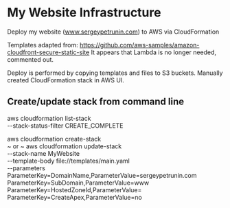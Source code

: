 # My Website Infrastructure

Deploy my website (www.sergeypetrunin.com) to AWS via CloudFormation

Templates adapted from:
https://github.com/aws-samples/amazon-cloudfront-secure-static-site
It appears that Lambda is no longer needed, commented out.

Deploy is performed by copying templates and files to S3 buckets.
Manually created CloudFormation stack in AWS UI.

## Create/update stack from command line

aws cloudformation list-stack \
  --stack-status-filter CREATE_COMPLETE

aws cloudformation create-stack \
 ~ or ~
aws cloudformation update-stack \
  --stack-name MyWebsite \
  --template-body file://templates/main.yaml \
  --parameters ParameterKey=DomainName,ParameterValue=sergeypetrunin.com \
               ParameterKey=SubDomain,ParameterValue=www \
               ParameterKey=HostedZoneId,ParameterValue=<my-hosted-zone-id> \
               ParameterKey=CreateApex,ParameterValue=no
